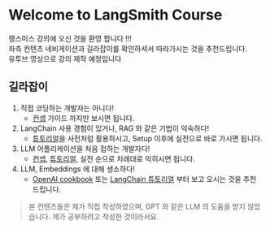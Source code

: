 # Welcome to LangSmith Course

랭스미스 강의에 오신 것을 환영 합니다 !!!  
좌측 컨텐츠 네비게이션과 길라잡이를 확인하셔서 따라가시는 것을 추천드립니다.  
유투브 영상으로 강의 제작 예정입니다


## 길라잡이

1. 직접 코딩하는 개발자는 아니다!
	- [컨셉](./intros/LangSmith.md) 가이드 까지만 보시면 됩니다.
2. LangChain 사용 경험이 있거나, RAG 와 같은 기법이 익숙하다!
	-  [튜토리얼](./tutorial/Setup.md)을 사전처럼 활용하시고, Setup 이후에 실전으로 바로 가시면 됩니다.
3. LLM 어플리케이션을 처음 접하는 개발자다!
	- [컨셉](./intros/LangSmith.md), [튜토리얼](./tutorial/Setup.md), 실전 순으로 차례대로 익히시면 됩니다.
4. LLM, Embeddings 에 대해 생소하다!
	- [OpenAI cookbook](https://platform.openai.com/docs/introduction) 또는 [LangChain 튜토리얼](https://python.langchain.com/v0.2/docs/introduction/) 부터 보고 오시는 것을 추천 드립니다.



> 본 컨텐츠들은 제가 직접 작성하였으며, GPT 와 같은 LLM 의 도움을 받지 않았습니다. 제가 공부하려고 작성한 것이라서요.
